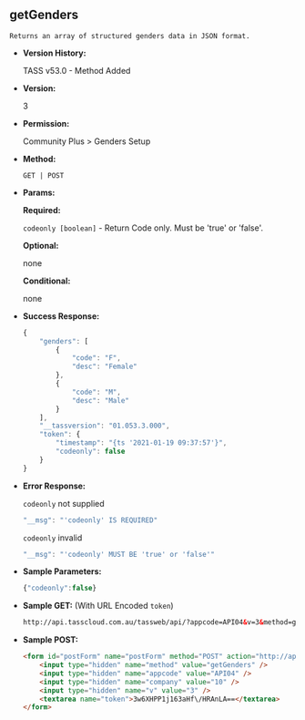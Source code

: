 **getGenders**
----
	Returns an array of structured genders data in JSON format.

* **Version History:**

	TASS v53.0 - Method Added

* **Version:**

	3

* **Permission:**

  	Community Plus > Genders Setup

* **Method:**

	`GET | POST`
  
* **Params:**

   **Required:**
 
	`codeonly [boolean]` - Return Code only. Must be 'true' or 'false'.                    

   **Optional:**

	none

   **Conditional:**

	none

* **Success Response:**

    ```javascript
	{
		"genders": [
			{
				"code": "F",
				"desc": "Female"
			},
			{
				"code": "M",
				"desc": "Male"
			}
		],
		"__tassversion": "01.053.3.000",
		"token": {
			"timestamp": "{ts '2021-01-19 09:37:57'}",
			"codeonly": false
		}
	}
    ```
 
* **Error Response:**

    `codeonly` not supplied
    ```javascript
    "__msg": "'codeonly' IS REQUIRED"
    ```

    `codeonly` invalid
    ```javascript
    "__msg": "'codeonly' MUST BE 'true' or 'false'"
    ```
    
* **Sample Parameters:**

	```javascript
	{"codeonly":false}
	```

* **Sample GET:** (With URL Encoded `token`)

	```HTML
	http://api.tasscloud.com.au/tassweb/api/?appcode=API04&v=3&method=getGenders&token=3w6XHPP1j163aHf%2FHRAnLA%3D%3D&company=10
	```
  
* **Sample POST:**

	```HTML
	<form id="postForm" name="postForm" method="POST" action="http://api.tasscloud.com.au/tassweb/api/">
		<input type="hidden" name="method" value="getGenders" />
		<input type="hidden" name="appcode" value="API04" />
		<input type="hidden" name="company" value="10" />
		<input type="hidden" name="v" value="3" />
		<textarea name="token">3w6XHPP1j163aHf\/HRAnLA==</textarea>
	</form>
	```

